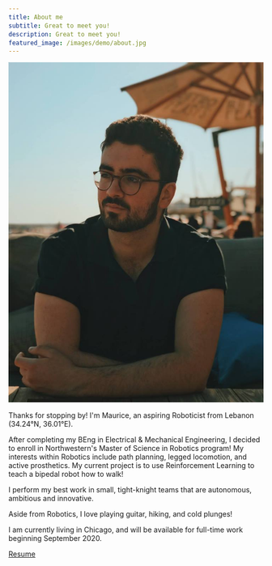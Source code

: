 ```yaml
---
title: About me
subtitle: Great to meet you!
description: Great to meet you!
featured_image: /images/demo/about.jpg
---
```

![me](/images/me.jpg)

Thanks for stopping by! I'm Maurice, an aspiring Roboticist from Lebanon (34.24°N, 36.01°E). 

After completing my BEng in Electrical & Mechanical Engineering, I decided to enroll in Northwestern's Master of Science in Robotics program! My interests within Robotics include path planning, legged locomotion, and active prosthetics. My current project is to use Reinforcement Learning to teach a bipedal robot how to walk!

I perform my best work in small, tight-knight teams that are autonomous, ambitious and innovative. 

Aside from Robotics, I love playing guitar, hiking, and cold plunges! 

I am currently living in Chicago, and will be available for full-time work beginning September 2020.

<a href="https://moribots.github.io/images/MR.pdf" class="button button--large" download="MR.pdf">Resume</a>